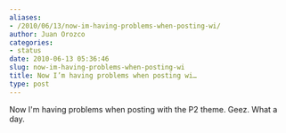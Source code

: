 ```yaml
---
aliases:
- /2010/06/13/now-im-having-problems-when-posting-wi/
author: Juan Orozco
categories:
- status
date: 2010-06-13 05:36:46
slug: now-im-having-problems-when-posting-wi
title: Now I’m having problems when posting wi…
type: post
---
```


Now I'm having problems when posting with the P2 theme. Geez. What a day.